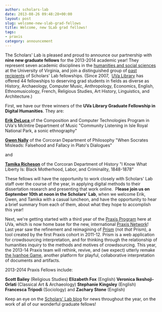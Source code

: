 ```yaml
---
author: scholars-lab
date: 2013-08-26 09:48:28+00:00
layout: post
slug: welcome-new-slab-grad-fellows
title: Welcome, new SLab grad fellows!
tags:
- praxis
category: announcement
---
```


The Scholars' Lab is pleased and proud to announce our partnership with **nine new graduate fellows** for the 2013-2014 academic year! They represent seven academic disciplines in the [humanities and social sciences](http://artsandsciences.virginia.edu/home/index.html) at the University of Virginia, and join a distinguished group of [past recipients](https://scholarslab.org/graduate-fellowships/) of Scholars' Lab fellowships. (Since 2007,  [UVa Library](http://library.virginia.edu) has offered 44 fellowships to deserving grad students in fields as diverse as History, Archaeology, Computer Music, Anthropology, Economics, English, Ethnomusicology, French, Religious Studies, Art History, Linguistics, and Architecture.)

First, we have our three winners of the **UVa Library Graduate Fellowship in Digital Humanities**. They are:

[**Erik DeLuca** ](http://erikdeluca.com/)of the Composition and Computer Technologies Program in UVa's McIntire Department of Music
"Community Listening in Isle Royal National Park, a sonic ethnography"

**[Gwen Nally](http://egnally.github.io/)** of the Corcoran Department of Philosophy
"When Socrates Misleads: Falsehood and Fallacy in Plato's Dialogues"

and

**[Tamika Richeson](http://history.virginia.edu/user/348)** of the Corcoran Department of History
"I Know What Liberty Is: Black Motherhood, Labor, and Criminality, 1848-1878"

These fellows will have the opportunity to work closely with Scholars' Lab staff over the course of the year, in applying digital methods to their dissertation research and presenting that work online.  P**lease join us on September 10th at noon in the Scholars' Lab**, when we welcome Erik, Gwen, and Tamika with a casual luncheon, and have the opportunity to hear a brief summary from each of them, about what they hope to accomplish this year!

Next, we're getting started with a third year of the [Praxis Program](https://praxis.scholarslab.org/) here at UVa, which is now home base for the new, international [Praxis Network](http://praxis-network.org/)!  Last year saw the refinement and reimagining of [Prism](http://prism.scholarslab.org/) (not _that_ Prism), a tool created by the first Praxis cohort in 2011-12. Prism is a web application for crowdsourcing interpretation, and for thinking through the relationship of humanities inquiry to the methods and motives of crowdsourcing. This year, the 2013-14 Praxis team will rethink, revive, and (we expect) utterly remake [the Ivanhoe Game](http://www.ivanhoegame.org/?page_id=21), another platform for playful, collaborative interpretation of documents and artifacts.

2013-2014 Praxis Fellows include:

**Scott Bailey** (Religious Studies)
**Elizabeth Fox** (English)
**Veronica Ikeshoji-Orlati** (Classical Art & Archaeology)
**Stephanie Kingsley** (English)
**Francesca Tripodi** (Sociology)
and **Zachary Stone** (English)

Keep an eye on the [Scholars' Lab blog](https://scholarslab.org/archives/) for news throughout the year, on the work of all of our wonderful graduate fellows!

